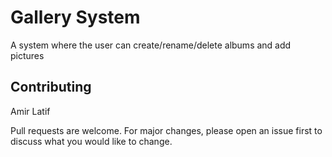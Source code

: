 # Gallery  System

A system where the user can create/rename/delete albums and add pictures

## Contributing
Amir Latif

Pull requests are welcome. For major changes, please open an issue first to discuss what you would like to change.
